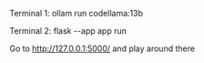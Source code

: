 Terminal 1: 
  ollam run codellama:13b

Terminal 2:
  flask --app app run

Go to http://127.0.0.1:5000/ and play around there